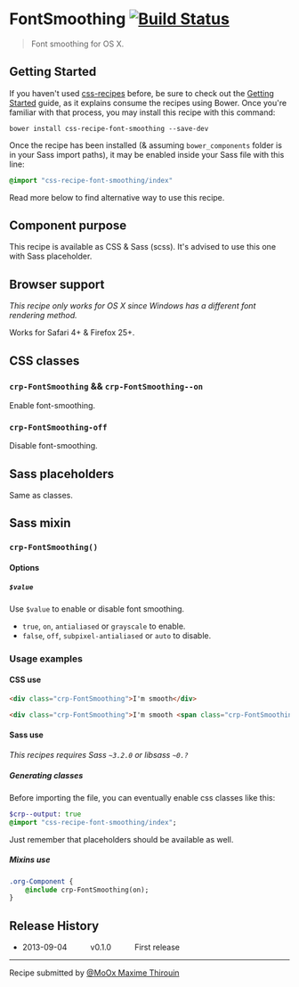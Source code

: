 # FontSmoothing [![Build Status](https://secure.travis-ci.org/css-recipes/font-smoothing.png?branch=master)](http://travis-ci.org/css-recipes/font-smoothing)

> Font smoothing for OS X.

## Getting Started

If you haven't used [css-recipes](http://css-recipes.putaindecode.io/) before, be sure to check out the [Getting Started](http://css-recipes.putaindecode.io/getting-started) guide, as it explains consume the recipes using Bower. Once you're familiar with that process, you may install this recipe with this command:

```shell
bower install css-recipe-font-smoothing --save-dev
```

Once the recipe has been installed (& assuming `bower_components` folder is in your Sass import paths), it may be enabled inside your Sass file with this line:

```scss
@import "css-recipe-font-smoothing/index"
```

Read more below to find alternative way to use this recipe.


## Component purpose

This recipe is available as CSS & Sass (scss).
It's advised to use this one with Sass placeholder.

## Browser support

_This recipe only works for OS X since Windows has a different font rendering method._

Works for Safari 4+ & Firefox 25+.

## CSS classes

### `crp-FontSmoothing` && `crp-FontSmoothing--on`

Enable font-smoothing.

### `crp-FontSmoothing-off`

Disable font-smoothing.

## Sass placeholders

Same as classes.

## Sass mixin

### `crp-FontSmoothing()`

#### Options

##### `$value`

Use `$value` to enable or disable font smoothing.

- `true`, `on`, `antialiased` or `grayscale` to enable.
- `false`, `off`, `subpixel-antialiased` or `auto` to disable.

### Usage examples

#### CSS use

```html
<div class="crp-FontSmoothing">I'm smooth</div>

<div class="crp-FontSmoothing">I'm smooth <span class="crp-FontSmoothing--off">but not me</span></div>
```

#### Sass use

_This recipes requires Sass `~3.2.0` or libsass `~0.?`_

##### Generating classes

Before importing the file, you can eventually enable css classes like this:

```sass
$crp--output: true
@import "css-recipe-font-smoothing/index";
```

Just remember that placeholders should be available as well.

##### Mixins use

```sass
.org-Component {
    @include crp-FontSmoothing(on);
}
```

## Release History

 * 2013-09-04   v0.1.0   First release

---

Recipe submitted by [@MoOx Maxime Thirouin](http://moox.io)
